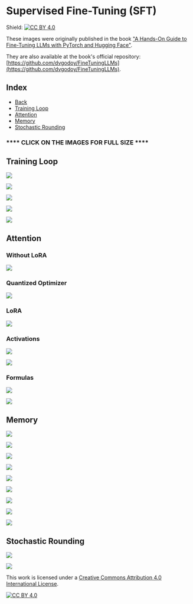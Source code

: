# Supervised Fine-Tuning (SFT)

Shield: [![CC BY 4.0][cc-by-shield]][cc-by]

These images were originally published in the book ["A Hands-On Guide to Fine-Tuning LLMs with PyTorch and Hugging Face"](https://pytorchstepbystep.com/llms).

They are also available at the book's official repository: [https://github.com/dvgodoy/FineTuningLLMs](https://github.com/dvgodoy/FineTuningLLMs).

## Index

- [Back](https://dvgodoy.github.io/LLM-visuals/)
- [Training Loop](#training-loop)
- [Attention](#attention)
- [Memory](#memory)
- [Stochastic Rounding](#stochastic-rounding)

### **** CLICK ON THE IMAGES FOR FULL SIZE ****

## Training Loop

[![](https://raw.githubusercontent.com/dvgodoy/LLM-visuals/main/Quantization/forward_pass.png)](https://raw.githubusercontent.com/dvgodoy/LLM-visuals/main/Quantization/forward_pass.png)

[![](https://raw.githubusercontent.com/dvgodoy/LLM-visuals/main/Quantization/backward_pass.png)](https://raw.githubusercontent.com/dvgodoy/LLM-visuals/main/Quantization/backward_pass.png)

[![](https://raw.githubusercontent.com/dvgodoy/LLM-visuals/main/Quantization/training_loop.png)](https://raw.githubusercontent.com/dvgodoy/LLM-visuals/main/Quantization/training_loop.png)

[![](https://raw.githubusercontent.com/dvgodoy/LLM-visuals/main/Quantization/eq05.5.png)](https://raw.githubusercontent.com/dvgodoy/LLM-visuals/main/Quantization/eq05.5.png)

[![](https://raw.githubusercontent.com/dvgodoy/LLM-visuals/main/Quantization/eq05.6.png)](https://raw.githubusercontent.com/dvgodoy/LLM-visuals/main/Quantization/eq05.6.png)

## Attention

### Without LoRA

[![](https://raw.githubusercontent.com/dvgodoy/LLM-visuals/main/Quantization/gpu_ram-no_lora.png)](https://raw.githubusercontent.com/dvgodoy/LLM-visuals/main/Quantization/gpu_ram-no_lora.png)

### Quantized Optimizer

[![](https://raw.githubusercontent.com/dvgodoy/LLM-visuals/main/Quantization/gpu_ram-8bit_adam.png)](https://raw.githubusercontent.com/dvgodoy/LLM-visuals/main/Quantization/gpu_ram-8bit_adam.png)

### LoRA

[![](https://raw.githubusercontent.com/dvgodoy/LLM-visuals/main/Quantization/gpu_ram-lora.png)](https://raw.githubusercontent.com/dvgodoy/LLM-visuals/main/Quantization/gpu_ram-lora.png)

### Activations

[![](https://raw.githubusercontent.com/dvgodoy/LLM-visuals/main/Quantization/gpu_ram-lora_s.png)](https://raw.githubusercontent.com/dvgodoy/LLM-visuals/main/Quantization/gpu_ram-lora_s.png)

[![](https://raw.githubusercontent.com/dvgodoy/LLM-visuals/main/Quantization/gpu_ram-lora_short_s.png)](https://raw.githubusercontent.com/dvgodoy/LLM-visuals/main/Quantization/gpu_ram-lora_short_s.png)

### Formulas

[![](https://raw.githubusercontent.com/dvgodoy/LLM-visuals/main/Quantization/eq05.10.png)](https://raw.githubusercontent.com/dvgodoy/LLM-visuals/main/Quantization/eq05.10.png)

[![](https://raw.githubusercontent.com/dvgodoy/LLM-visuals/main/Quantization/eq05.11.png)](https://raw.githubusercontent.com/dvgodoy/LLM-visuals/main/Quantization/eq05.11.png)

## Memory

[![](https://raw.githubusercontent.com/dvgodoy/LLM-visuals/main/Quantization/eager_attn.png)](https://raw.githubusercontent.com/dvgodoy/LLM-visuals/main/Quantization/eager_attn.png)

[![](https://raw.githubusercontent.com/dvgodoy/LLM-visuals/main/Quantization/eq05.1.png)](https://raw.githubusercontent.com/dvgodoy/LLM-visuals/main/Quantization/eq05.1.png)

[![](https://raw.githubusercontent.com/dvgodoy/LLM-visuals/main/Quantization/eq05.2.png)](https://raw.githubusercontent.com/dvgodoy/LLM-visuals/main/Quantization/eq05.2.png)

[![](https://raw.githubusercontent.com/dvgodoy/LLM-visuals/main/Quantization/eq05.3.png)](https://raw.githubusercontent.com/dvgodoy/LLM-visuals/main/Quantization/eq05.3.png)

[![](https://raw.githubusercontent.com/dvgodoy/LLM-visuals/main/Quantization/eq05.4.png)](https://raw.githubusercontent.com/dvgodoy/LLM-visuals/main/Quantization/eq05.4.png)

[![](https://raw.githubusercontent.com/dvgodoy/LLM-visuals/main/Quantization/eq05.7.png)](https://raw.githubusercontent.com/dvgodoy/LLM-visuals/main/Quantization/eq05.7.png)

[![](https://raw.githubusercontent.com/dvgodoy/LLM-visuals/main/Quantization/eq05.8.png)](https://raw.githubusercontent.com/dvgodoy/LLM-visuals/main/Quantization/eq05.8.png)

[![](https://raw.githubusercontent.com/dvgodoy/LLM-visuals/main/Quantization/eq05.9a.png)](https://raw.githubusercontent.com/dvgodoy/LLM-visuals/main/Quantization/eq05.9a.png)

[![](https://raw.githubusercontent.com/dvgodoy/LLM-visuals/main/Quantization/eq05.9b.png)](https://raw.githubusercontent.com/dvgodoy/LLM-visuals/main/Quantization/eq05.9b.png)

## Stochastic Rounding

[![](https://raw.githubusercontent.com/dvgodoy/LLM-visuals/main/Quantization/stochastic_10k.png)](https://raw.githubusercontent.com/dvgodoy/LLM-visuals/main/Quantization/stochastic_10k.png)

[![](https://raw.githubusercontent.com/dvgodoy/LLM-visuals/main/Quantization/stochastic_100k.png)](https://raw.githubusercontent.com/dvgodoy/LLM-visuals/main/Quantization/stochastic_100k.png)


This work is licensed under a
[Creative Commons Attribution 4.0 International License][cc-by].

[![CC BY 4.0][cc-by-image]][cc-by]

[cc-by]: http://creativecommons.org/licenses/by/4.0/
[cc-by-image]: https://i.creativecommons.org/l/by/4.0/88x31.png
[cc-by-shield]: https://img.shields.io/badge/License-CC%20BY%204.0-lightgrey.svg
